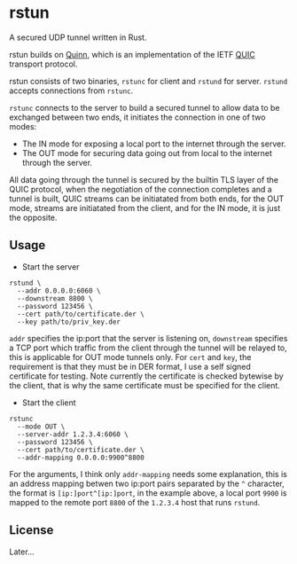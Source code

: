 rstun
=====

A secured UDP tunnel written in Rust.

rstun builds on [Quinn](https://github.com/quinn-rs/quinn), which is an implementation of the IETF [QUIC](https://quicwg.org/) transport protocol.

rstun consists of two binaries, `rstunc` for client and `rstund` for server. `rstund` accepts connections from `rstunc`.

`rstunc` connects to the server to build a secured tunnel to allow data to be exchanged between two ends, it initiates the connection in one of two modes:

  * The IN mode for exposing a local port to the internet through the server.
  * The OUT mode for securing data going out from local to the internet through the server.

All data going through the tunnel is secured by the builtin TLS layer of the QUIC protocol, when the negotiation of the connection completes and a tunnel is built, QUIC streams can be initiatated from both ends, for the OUT mode, streams are initiatated from the client, and for the IN mode, it is just the opposite.

Usage
-----

* Start the server

```
rstund \
  --addr 0.0.0.0:6060 \
  --downstream 8800 \
  --password 123456 \
  --cert path/to/certificate.der \
  --key path/to/priv_key.der
```
`addr` specifies the ip:port that the server is listening on, `downstream` specifies a TCP port which traffic from the client through the tunnel will be relayed to, this is applicable for OUT mode tunnels only. For `cert` and `key`, the requirement is that they must be in DER format, I use a self signed certificate for testing. Note currently the certificate is checked bytewise by the client, that is why the same certificate must be specified for the client.

* Start the client
```
rstunc
  --mode OUT \
  --server-addr 1.2.3.4:6060 \
  --password 123456 \
  --cert path/to/certificate.der \
  --addr-mapping 0.0.0.0:9900^8800
```
For the arguments, I think only `addr-mapping` needs some explanation, this is an address mapping betwen two ip:port pairs separated by the `^` character, the format is `[ip:]port^[ip:]port`, in the example above, a local port `9900` is mapped to the remote port `8800` of the `1.2.3.4` host that runs `rstund`.

License
-------

Later...
